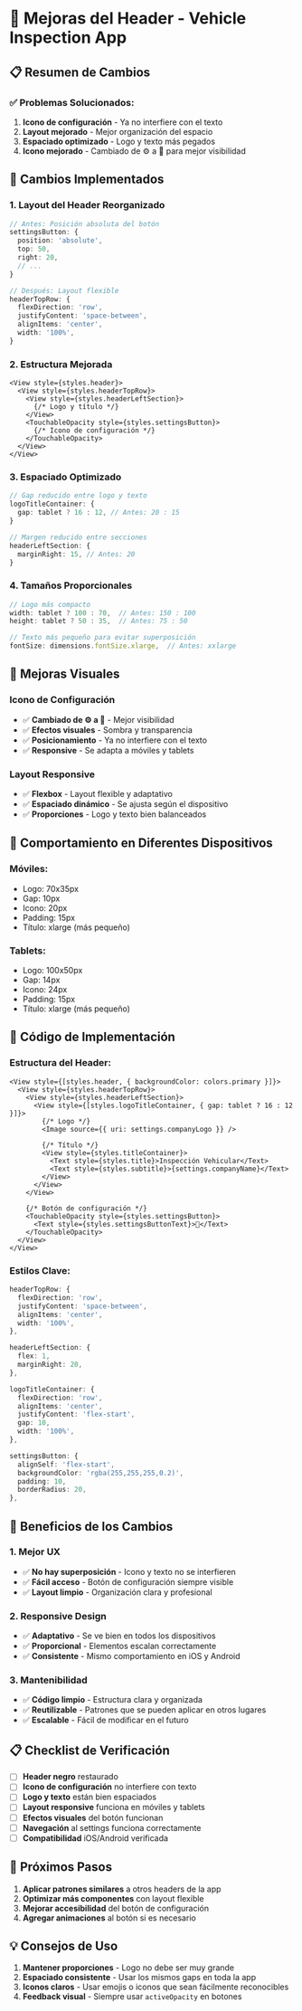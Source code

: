 # 🎨 Mejoras del Header - Vehicle Inspection App

## 📋 Resumen de Cambios

### ✅ **Problemas Solucionados:**
1. **Icono de configuración** - Ya no interfiere con el texto
2. **Layout mejorado** - Mejor organización del espacio
3. **Espaciado optimizado** - Logo y texto más pegados
4. **Icono mejorado** - Cambiado de ⚙️ a 🔧 para mejor visibilidad

## 🎯 **Cambios Implementados**

### **1. Layout del Header Reorganizado**
```typescript
// Antes: Posición absoluta del botón
settingsButton: {
  position: 'absolute',
  top: 50,
  right: 20,
  // ...
}

// Después: Layout flexible
headerTopRow: {
  flexDirection: 'row',
  justifyContent: 'space-between',
  alignItems: 'center',
  width: '100%',
}
```

### **2. Estructura Mejorada**
```tsx
<View style={styles.header}>
  <View style={styles.headerTopRow}>
    <View style={styles.headerLeftSection}>
      {/* Logo y título */}
    </View>
    <TouchableOpacity style={styles.settingsButton}>
      {/* Icono de configuración */}
    </TouchableOpacity>
  </View>
</View>
```

### **3. Espaciado Optimizado**
```typescript
// Gap reducido entre logo y texto
logoTitleContainer: {
  gap: tablet ? 16 : 12, // Antes: 20 : 15
}

// Margen reducido entre secciones
headerLeftSection: {
  marginRight: 15, // Antes: 20
}
```

### **4. Tamaños Proporcionales**
```typescript
// Logo más compacto
width: tablet ? 100 : 70,  // Antes: 150 : 100
height: tablet ? 50 : 35,  // Antes: 75 : 50

// Texto más pequeño para evitar superposición
fontSize: dimensions.fontSize.xlarge,  // Antes: xxlarge
```

## 🎨 **Mejoras Visuales**

### **Icono de Configuración**
- ✅ **Cambiado de ⚙️ a 🔧** - Mejor visibilidad
- ✅ **Efectos visuales** - Sombra y transparencia
- ✅ **Posicionamiento** - Ya no interfiere con el texto
- ✅ **Responsive** - Se adapta a móviles y tablets

### **Layout Responsive**
- ✅ **Flexbox** - Layout flexible y adaptativo
- ✅ **Espaciado dinámico** - Se ajusta según el dispositivo
- ✅ **Proporciones** - Logo y texto bien balanceados

## 📱 **Comportamiento en Diferentes Dispositivos**

### **Móviles:**
- Logo: 70x35px
- Gap: 10px
- Icono: 20px
- Padding: 15px
- Título: xlarge (más pequeño)

### **Tablets:**
- Logo: 100x50px
- Gap: 14px
- Icono: 24px
- Padding: 15px
- Título: xlarge (más pequeño)

## 🔧 **Código de Implementación**

### **Estructura del Header:**
```tsx
<View style={[styles.header, { backgroundColor: colors.primary }]}>
  <View style={styles.headerTopRow}>
    <View style={styles.headerLeftSection}>
      <View style={[styles.logoTitleContainer, { gap: tablet ? 16 : 12 }]}>
        {/* Logo */}
        <Image source={{ uri: settings.companyLogo }} />
        
        {/* Título */}
        <View style={styles.titleContainer}>
          <Text style={styles.title}>Inspección Vehicular</Text>
          <Text style={styles.subtitle}>{settings.companyName}</Text>
        </View>
      </View>
    </View>
    
    {/* Botón de configuración */}
    <TouchableOpacity style={styles.settingsButton}>
      <Text style={styles.settingsButtonText}>🔧</Text>
    </TouchableOpacity>
  </View>
</View>
```

### **Estilos Clave:**
```typescript
headerTopRow: {
  flexDirection: 'row',
  justifyContent: 'space-between',
  alignItems: 'center',
  width: '100%',
},

headerLeftSection: {
  flex: 1,
  marginRight: 20,
},

logoTitleContainer: {
  flexDirection: 'row',
  alignItems: 'center',
  justifyContent: 'flex-start',
  gap: 10,
  width: '100%',
},

settingsButton: {
  alignSelf: 'flex-start',
  backgroundColor: 'rgba(255,255,255,0.2)',
  padding: 10,
  borderRadius: 20,
},
```

## 🎯 **Beneficios de los Cambios**

### **1. Mejor UX**
- ✅ **No hay superposición** - Icono y texto no se interfieren
- ✅ **Fácil acceso** - Botón de configuración siempre visible
- ✅ **Layout limpio** - Organización clara y profesional

### **2. Responsive Design**
- ✅ **Adaptativo** - Se ve bien en todos los dispositivos
- ✅ **Proporcional** - Elementos escalan correctamente
- ✅ **Consistente** - Mismo comportamiento en iOS y Android

### **3. Mantenibilidad**
- ✅ **Código limpio** - Estructura clara y organizada
- ✅ **Reutilizable** - Patrones que se pueden aplicar en otros lugares
- ✅ **Escalable** - Fácil de modificar en el futuro

## 📋 **Checklist de Verificación**

- [ ] **Header negro** restaurado
- [ ] **Icono de configuración** no interfiere con texto
- [ ] **Logo y texto** están bien espaciados
- [ ] **Layout responsive** funciona en móviles y tablets
- [ ] **Efectos visuales** del botón funcionan
- [ ] **Navegación** al settings funciona correctamente
- [ ] **Compatibilidad** iOS/Android verificada

## 🚀 **Próximos Pasos**

1. **Aplicar patrones similares** a otros headers de la app
2. **Optimizar más componentes** con layout flexible
3. **Mejorar accesibilidad** del botón de configuración
4. **Agregar animaciones** al botón si es necesario

## 💡 **Consejos de Uso**

1. **Mantener proporciones** - Logo no debe ser muy grande
2. **Espaciado consistente** - Usar los mismos gaps en toda la app
3. **Iconos claros** - Usar emojis o iconos que sean fácilmente reconocibles
4. **Feedback visual** - Siempre usar `activeOpacity` en botones 